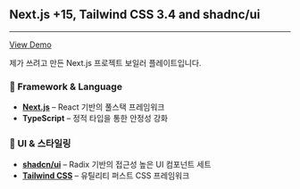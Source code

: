 ## Next.js +15, Tailwind CSS 3.4 and shadnc/ui
***
[View Demo](https://nextjs-shadcn-boilerplate-three.vercel.app/)

제가 쓰려고 만든 Next.js 프로젝트 보일러 플레이트입니다.

### 🧠 Framework & Language
- **[Next.js](https://nextjs.org/)** – React 기반의 풀스택 프레임워크
- **TypeScript** – 정적 타입을 통한 안정성 강화

### 💄 UI & 스타일링
- **[shadcn/ui](https://ui.shadcn.com/)** – Radix 기반의 접근성 높은 UI 컴포넌트 세트
- **[Tailwind CSS](https://tailwindcss.com/)** – 유틸리티 퍼스트 CSS 프레임워크
